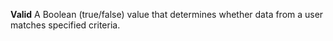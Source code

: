 **Valid** A Boolean (true/false) value that determines whether data from a user matches specified criteria.
